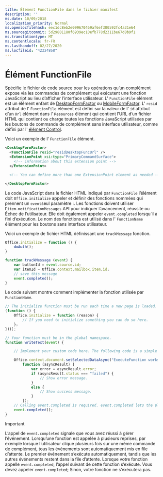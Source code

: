 ```yaml
---
title: Élément FunctionFile dans le fichier manifest
description: ''
ms.date: 10/09/2018
localization_priority: Normal
ms.openlocfilehash: eec1dc8eb2e099670469af6ef300592fc4a31e64
ms.sourcegitcommit: 5d29801180f6939ec10efb778d2311be67d8b9f1
ms.translationtype: MT
ms.contentlocale: fr-FR
ms.lasthandoff: 02/27/2020
ms.locfileid: "42324868"
---
```

# <a name="functionfile-element"></a>Élément FunctionFile

Spécifie le fichier de code source pour les opérations qu’un complément expose via les commandes de complément qui exécutent une fonction JavaScript au lieu d’afficher l’interface utilisateur. L' `FunctionFile` élément est un élément enfant de [DesktopFormFactor](desktopformfactor.md) ou [MobileFormFactor](mobileformfactor.md). L' `resid` attribut de l' `FunctionFile` élément est défini sur la valeur de l' `id` attribut d’un `Url` élément dans l' `Resources` élément qui contient l’URL d’un fichier HTML qui contient ou charge toutes les fonctions JavaScript utilisées par les boutons de commande de complément sans interface utilisateur, comme défini par l' [élément Control](control.md).

Voici un exemple de l' `FunctionFile` élément.

```XML
<DesktopFormFactor>
  <FunctionFile resid="residDesktopFuncUrl" />
  <ExtensionPoint xsi:type="PrimaryCommandSurface">
    <!-- information about this extension point -->
  </ExtensionPoint>

  <!-- You can define more than one ExtensionPoint element as needed -->

</DesktopFormFactor>
```

Le code JavaScript dans le fichier HTML indiqué par `FunctionFile` l’élément doit `Office.initialize` appeler et définir des fonctions nommées qui prennent un `event`seul paramètre :. Les fonctions doivent utiliser l’`item.notificationMessages` API pour indiquer l’avancement, réussite ou Échec de l’utilisateur. Elle doit également appeler `event.completed` lorsqu’il a fini d’exécution. Le nom des fonctions est utilisé dans l' `FunctionName` élément pour les boutons sans interface utilisateur.

Voici un exemple de fichier HTML définissant une `trackMessage` fonction.

```js
Office.initialize = function () {
    doAuth();
}

function trackMessage (event) {
    var buttonId = event.source.id;    
    var itemId = Office.context.mailbox.item.id;
    // save this message
    event.completed();
}
```

Le code suivant montre comment implémenter la fonction utilisée par `FunctionName`.

```js
// The initialize function must be run each time a new page is loaded.
(function () {
    Office.initialize = function (reason) {
        // If you need to initialize something you can do so here.
    };
})();

// Your function must be in the global namespace.
function writeText(event) {

    // Implement your custom code here. The following code is a simple example.

    Office.context.document.setSelectedDataAsync("ExecuteFunction works. Button ID=" + event.source.id,
        function (asyncResult) {
            var error = asyncResult.error;
            if (asyncResult.status === "failed") {
                // Show error message.
            }
            else {
                // Show success message.
            }
        });
    // Calling event.completed is required. event.completed lets the platform know that processing has completed.
    event.completed();
}
```

> [!IMPORTANT]
> L’appel de `event.completed` signale que vous avez réussi à gérer l’événement. Lorsqu’une fonction est appelée à plusieurs reprises, par exemple lorsque l’utilisateur clique plusieurs fois sur une même commande de complément, tous les événements sont automatiquement mis en file d’attente. Le premier événement s’exécute automatiquement, tandis que les autres événements restent dans la file d’attente. Lorsque votre fonction appelle `event.completed`, l’appel suivant de cette fonction s’exécute. Vous devez appeler `event.completed`; Sinon, votre fonction ne s’exécutera pas.
